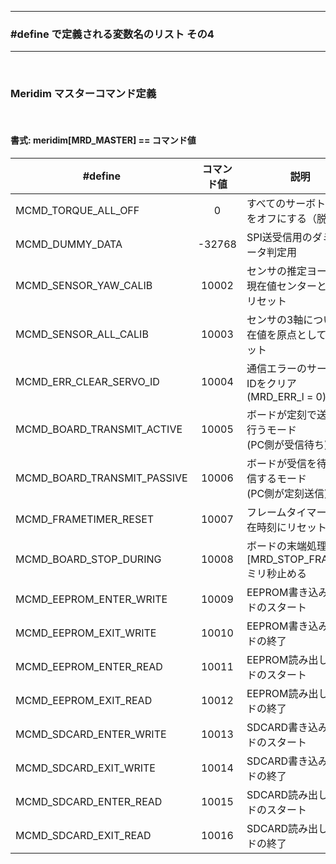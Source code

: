 <hr>
<h3> #define で定義される変数名のリスト その4 </h3>  
<hr>
<br>

<h3><b>Meridim マスターコマンド定義</b></h3>
<br>
<h4><b>書式: meridim[MRD_MASTER] == コマンド値</b></h4>

|#define|コマンド値|説明|
|--|:------:|-------------------|
| MCMD_TORQUE_ALL_OFF | 0 | すべてのサーボトルクをオフにする（脱力） |
| MCMD_DUMMY_DATA | -32768 | SPI送受信用のダミーデータ判定用 |
| MCMD_SENSOR_YAW_CALIB | 10002 | センサの推定ヨー軸を現在値センターとしてリセット |
| MCMD_SENSOR_ALL_CALIB | 10003 | センサの3軸について現在値を原点としてリセット |
| MCMD_ERR_CLEAR_SERVO_ID | 10004 | 通信エラーのサーボのIDをクリア<br>(MRD_ERR_l = 0)|
| MCMD_BOARD_TRANSMIT_ACTIVE | 10005 | ボードが定刻で送信を行うモード<br>(PC側が受信待ち)|
| MCMD_BOARD_TRANSMIT_PASSIVE | 10006 | ボードが受信を待ち返信するモード<br>(PC側が定刻送信) |
| MCMD_FRAMETIMER_RESET | 10007 | フレームタイマーを現在時刻にリセット |
| MCMD_BOARD_STOP_DURING | 10008 | ボードの末端処理を<br>[MRD_STOP_FRAMES]ミリ秒止める |
| MCMD_EEPROM_ENTER_WRITE | 10009 | EEPROM書き込みモードのスタート |
| MCMD_EEPROM_EXIT_WRITE | 10010 | EEPROM書き込みモードの終了 |
| MCMD_EEPROM_ENTER_READ | 10011 | EEPROM読み出しモードのスタート |
| MCMD_EEPROM_EXIT_READ | 10012 | EEPROM読み出しモードの終了 |
| MCMD_SDCARD_ENTER_WRITE | 10013 | SDCARD書き込みモードのスタート |
| MCMD_SDCARD_EXIT_WRITE | 10014 | SDCARD書き込みモードの終了 |
| MCMD_SDCARD_ENTER_READ | 10015 | SDCARD読み出しモードのスタート |
| MCMD_SDCARD_EXIT_READ | 10016 | SDCARD読み出しモードの終了 |